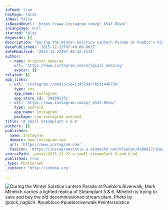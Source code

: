 ```yaml
---
inFeed: true
hasPage: false
inNav: false
isBasedOnUrl: 'https://www.instagram.com/p/_k54f-RGvm/'
inLanguage: null
starred: false
keywords: []
description: "During the Winter Solstice Lantern Parade at Pueblo's Riverwalk, Mark Mihelich carries a lighted replica of Steamplant 5 & 6. Mihelich is trying to save and buy the old decommissioned stream plant. Photo by @nick_naglich. #puebloco #puebloriverwalk #wintersolstice"
datePublished: '2015-12-22T07:49:00.802Z'
dateModified: '2015-12-22T07:48:42.511Z'
author:
  - name: original_amazing
    url: 'https://www.instagram.com/original_amazing'
    avatar: {}
related: []
app_links:
  - url: 'instagram://media?id=1145294776531446758'
    type: ios
    app_name: Instagram
    app_store_id: '389801252'
  - url: 'https://www.instagram.com/p/_k54f-RGvm/'
    type: android
    app_name: Instagram
    package: com.instagram.android
title: 'A Small Steamplant 5 & 6'
authors: []
publisher:
  name: Instagram
  domain: www.instagram.com
  url: 'https://www.instagram.com'
  favicon: 'https://instagramstatic-a.akamaihd.net/bluebar/4206917/images/ico/favicon.ico'
sourcePath: _posts/2015-12-22-a-small-steamplant-5-and-6.md
published: true
_type: Photograph
_context: 'http://schema.org'

---
```

![During the Winter Solstice Lantern Parade at Pueblo's Riverwalk, Mark Mihelich carries a lighted replica of Steamplant 5 & 6. Mihelich is trying to save and buy the old decommissioned stream plant. Photo by @nick_naglich. #puebloco #puebloriverwalk #wintersolstice](https://s3-us-west-2.amazonaws.com/the-grid-img/p/47cbde9df6962b7e461ddd5edc876e71d121e733.jpg)